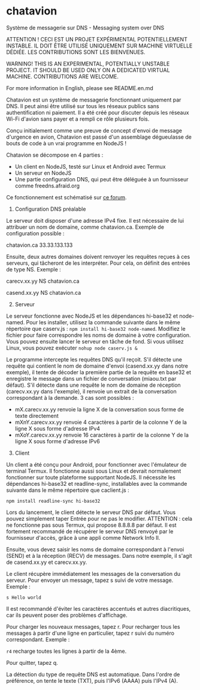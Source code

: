 # chatavion
Système de messagerie sur DNS - Messaging system over DNS

ATTENTION ! CECI EST UN PROJET EXPÉRIMENTAL POTENTIELLEMENT INSTABLE. IL DOIT ÊTRE UTILISÉ UNIQUEMENT SUR MACHINE VIRTUELLE DÉDIÉE.
LES CONTRIBUTIONS SONT LES BIENVENUES. 

WARNING! THIS IS AN EXPERIMENTAL, POTENTIALLY UNSTABLE PROJECT. IT SHOULD BE USED ONLY ON A DEDICATED VIRTUAL MACHINE. CONTRIBUTIONS ARE WELCOME.

For more information in English, please see README.en.md

Chatavion est un système de messagerie fonctionnant uniquement par DNS. 
Il peut ainsi être utilisé sur tous les réseaux publics sans authentification ni paiement.
Il a été créé pour discuter depuis les réseaux Wi-Fi d'avion sans payer et a rempli ce rôle plusieurs fois.

Conçu initialement comme une preuve de concept d'envoi de message d'urgence en avion, Chatavion est passé d'un assemblage dégueulasse de bouts de code à un vrai programme en NodeJS !

Chatavion se décompose en 4 parties : 
 - Un client en NodeJS, testé sur Linux et Android avec Termux
 - Un serveur en NodeJS
 - Une partie configuration DNS, qui peut être déléguée à un fournisseur comme freedns.afraid.org 
 
Ce fonctionnement est schématisé sur [ce forum](https://zestedesavoir.com/forums/sujet/12757/chatavion-une-messagerie-passe-partout/?page=2#p206584). 
 
1. Configuration DNS préalable

Le serveur doit disposer d'une adresse IPv4 fixe. Il est nécessaire de lui attribuer un nom de domaine, comme chatavion.ca. Exemple de configuration possible :

chatavion.ca    33.33.133.133

Ensuite, deux autres domaines doivent renvoyer les requêtes reçues à ces serveurs, qui tâcheront de les interpréter. 
Pour cela, on définit des entrées de type NS. Exemple :

carecv.xx.yy   NS   chatavion.ca

casend.xx.yy      NS   chatavion.ca

2. Serveur

Le serveur fonctionne avec NodeJS et les dépendances hi-base32 et node-named. Pour les installer, utilisez la commande suivante dans le même répertoire que caserv.js : ```npm install hi-base32 node-named```. Modifiez le fichier pour faire correspondre les noms de domaine à votre configuration. Vous pouvez ensuite lancer le serveur en tâche de fond. Si vous utilisez Linux, vous pouvez exécuter ```nohup node caserv.js &```

Le programme intercepte les requêtes DNS qu'il reçoit. S'il détecte une requête qui contient le nom de domaine d'envoi (casend.xx.yy dans notre exemple), il tente de décoder la première partie de la requête en base32 et enregistre le message dans un fichier de conversation (miaou.txt par défaut). S'il détecte dans une requête le nom de domaine de réception (carecv.xx.yy dans l'exemple), il renvoie un extrait de la conversation correspondant à la demande. 3 cas sont possibles : 

- mX.carecv.xx.yy renvoie la ligne X de la conversation sous forme de texte directement
- mXnY.carecv.xx.yy renvoie 4 caractères à partir de la colonne Y de la ligne X sous forme d'adresse IPv4
- mXoY.carecv.xx.yy renvoie 16 caractères à partir de la colonne Y de la ligne X sous forme d'adresse IPv6

3. Client

Un client a été conçu pour Android, pour fonctionner avec l'émulateur de terminal Termux. Il fonctionne aussi sous Linux et devrait normalement fonctionner sur toute plateforme supportant NodeJS. Il nécessite les dépendances hi-base32 et readline-sync, installables avec la commande suivante dans le même répertoire que caclient.js : 

```npm install readline-sync hi-base32```

Lors du lancement, le client détecte le serveur DNS par défaut. Vous pouvez simplement taper Entrée pour ne pas le modifier. ATTENTION : cela ne fonctionne pas sous Termux, qui propose 8.8.8.8 par défaut. Il est fortement recommandé de récupérer le serveur DNS renvoyé par le fournisseur d'accès, grâce à une appli comme Network Info II.

Ensuite, vous devez saisir les noms de domaine correspondant à l'envoi (SEND) et à la réception (RECV) de messages. Dans notre exemple, il s'agit de casend.xx.yy et carecv.xx.yy.

Le client récupère immédiatement les messages de la conversation du serveur. Pour envoyer un message, tapez s suivi de votre message. Exemple :

```s Hello world```

Il est recommandé d'éviter les caractères accentués et autres diacritiques, car ils peuvent poser des problèmes d'affichage.

Pour charger les nouveaux messages, tapez r. Pour recharger tous les messages à partir d'une ligne en particulier, tapez r suivi du numéro correspondant. Exemple :

```r4``` recharge toutes les lignes à partir de la 4ème.

Pour quitter, tapez q.

La détection du type de requête DNS est automatique. Dans l'ordre de préférence, on tente le texte (TXT), puis l'IPv6 (AAAA) puis l'IPv4 (A).
